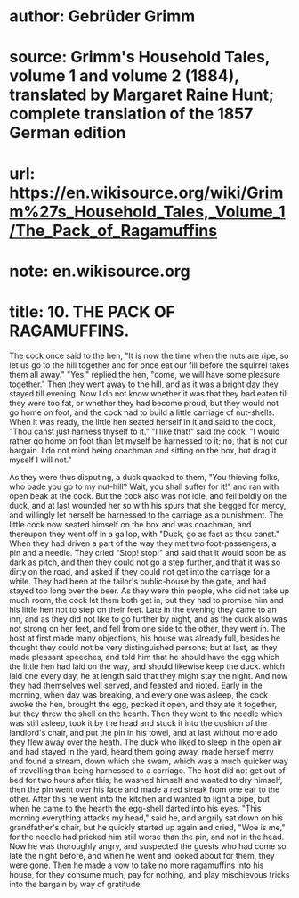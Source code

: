 # author: Gebrüder Grimm
# source: Grimm's Household Tales, volume 1 and volume 2 (1884), translated by Margaret Raine Hunt; complete translation of the 1857 German edition
# url: https://en.wikisource.org/wiki/Grimm%27s_Household_Tales,_Volume_1/The_Pack_of_Ragamuffins
# note: en.wikisource.org
# title: 10. THE PACK OF RAGAMUFFINS. 

The cock once said to the hen, "It is now the time when the nuts are ripe, so let us go to the hill together and for once eat our fill before the squirrel takes them all away." ​"Yes," replied the hen, "come, we will have some pleasure together." Then they went away to the hill, and as it was a bright day they stayed till evening. Now I do not know whether it was that they had eaten till they were too fat, or whether they had become proud, but they would not go home on foot, and the cock had to build a little carriage of nut-shells. When it was ready, the little hen seated herself in it and said to the cock, "Thou canst just harness thyself to it." "I like that!" said the cock, "I would rather go home on foot than let myself be harnessed to it; no, that is not our bargain. I do not mind being coachman and sitting on the box, but drag it myself I will not." 

As they were thus disputing, a duck quacked to them, "You thieving folks, who bade you go to my nut-hill? Wait, you shall suffer for it!" and ran with open beak at the cock. But the cock also was not idle, and fell boldly on the duck, and at last wounded her so with his spurs that she begged for mercy, and willingly let herself be harnessed to the carriage as a punishment. The little cock now seated himself on the box and was coachman, and thereupon they went off in a gallop, with "Duck, go as fast as thou canst." When they had driven a part of the way they met two foot-passengers, a pin and a needle. They cried "Stop! stop!" and said that it would soon be as dark as pitch, and then they could not go a step further, and that it was so dirty on the road, and asked if they could not get into the carriage for a while. They had been at the tailor's public-house by the gate, and had stayed too long over the beer. As they were thin people, who did not take up much room, the cock let them both get in, but they had to promise him and his little hen not to step on their feet. Late in the evening they came to an inn, and as they did not like to go further by night, and as the duck also was not strong on her feet, and fell from one side to the other, they went in. The host at first made many objections, his house was already full, besides he thought they could not be very distinguished persons; but at last, as they made pleasant speeches, and told him that he should have the egg which the little hen had laid on the way, and should likewise keep the duck. ​which laid one every day, he at length said that they might stay the night. And now they had themselves well served, and feasted and rioted. Early in the morning, when day was breaking, and every one was asleep, the cock awoke the hen, brought the egg, pecked it open, and they ate it together, but they threw the shell on the hearth. Then they went to the needle which was still asleep, took it by the head and stuck it into the cushion of the landlord's chair, and put the pin in his towel, and at last without more ado they flew away over the heath. The duck who liked to sleep in the open air and had stayed in the yard, heard them going away, made herself merry and found a stream, down which she swam, which was a much quicker way of travelling than being harnessed to a carriage. The host did not get out of bed for two hours after this; he washed himself and wanted to dry himself, then the pin went over his face and made a red streak from one ear to the other. After this he went into the kitchen and wanted to light a pipe, but when he came to the hearth the egg-shell darted into his eyes. "This morning everything attacks my head," said he, and angrily sat down on his grandfather's chair, but he quickly started up again and cried, "Woe is me," for the needle had pricked him still worse than the pin, and not in the head. Now he was thoroughly angry, and suspected the guests who had come so late the night before, and when he went and looked about for them, they were gone. Then he made a vow to take no more ragamuffins into his house, for they consume much, pay for nothing, and play mischievous tricks into the bargain by way of gratitude. 

